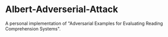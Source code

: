 # Albert-Adverserial-Attack
A personal implementation of "Adversarial Examples for Evaluating Reading Comprehension Systems".
